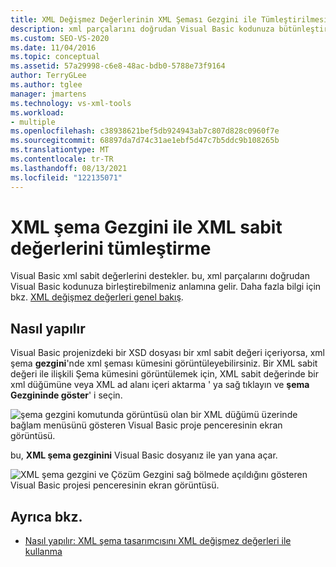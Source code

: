 ```yaml
---
title: XML Değişmez Değerlerinin XML Şeması Gezgini ile Tümleştirilmesi
description: xml parçalarını doğrudan Visual Basic kodunuza bütünleştirmek için Visual Studio ' de xml şema gezgini 'nde xml değişmez değerleri desteğini nasıl kullanacağınızı öğrenin.
ms.custom: SEO-VS-2020
ms.date: 11/04/2016
ms.topic: conceptual
ms.assetid: 57a29998-c6e8-48ac-bdb0-5788e73f9164
author: TerryGLee
ms.author: tglee
manager: jmartens
ms.technology: vs-xml-tools
ms.workload:
- multiple
ms.openlocfilehash: c38938621bef5db924943ab7c807d828c0960f7e
ms.sourcegitcommit: 68897da7d74c31ae1ebf5d47c7b5ddc9b108265b
ms.translationtype: MT
ms.contentlocale: tr-TR
ms.lasthandoff: 08/13/2021
ms.locfileid: "122135071"
---
```

# <a name="integration-of-xml-literals-with-xml-schema-explorer"></a>XML şema Gezgini ile XML sabit değerlerini tümleştirme

Visual Basic xml sabit değerlerini destekler. bu, xml parçalarını doğrudan Visual Basic kodunuza birleştirebilmeniz anlamına gelir. Daha fazla bilgi için bkz. [XML değişmez değerleri genel bakış](/dotnet/visual-basic/programming-guide/language-features/xml/xml-literals-overview).

## <a name="how-to"></a>Nasıl yapılır

Visual Basic projenizdeki bir XSD dosyası bir xml sabit değeri içeriyorsa, xml şema **gezgini**'nde xml şeması kümesini görüntüleyebilirsiniz. Bir XML sabit değeri ile ilişkili Şema kümesini görüntülemek için, XML sabit değerinde bir xml düğümüne veya XML ad alanı içeri aktarma ' ya sağ tıklayın ve **şema Gezgininde göster**' i seçin.

![şema gezgini komutunda görüntüsü olan bir XML düğümü üzerinde bağlam menüsünü gösteren Visual Basic proje penceresinin ekran görüntüsü.](../xml-tools/media/vbxmlliteralswithxmlschemaexplorer1.gif)

bu, **XML şema gezginini** Visual Basic dosyanız ile yan yana açar.

![XML şema gezgini ve Çözüm Gezgini sağ bölmede açıldığını gösteren Visual Basic projesi penceresinin ekran görüntüsü.](../xml-tools/media/vbxmlliteralswithxmlschemaexplorer2.gif)

## <a name="see-also"></a>Ayrıca bkz.

- [Nasıl yapılır: XML şema tasarımcısını XML değişmez değerleri ile kullanma](../xml-tools/how-to-use-the-xml-schema-designer-with-xml-literals.md)
